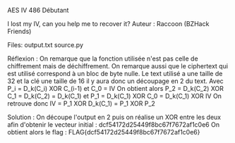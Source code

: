 AES IV
486
Débutant

I lost my IV, can you help me to recover it?
Auteur : Raccoon (BZHack Friends)

Files:
output.txt
source.py

Réflexion :
On remarque que la fonction utilisée n'est pas celle de chiffrement mais de déchiffrement. On remarque aussi que le ciphertext qui est utilisé correspond à un bloc de byte nulle. Le text utilisé a une taille de 32 et la clé une taille de 16 il y aura donc un découpage en 2 du text. Avec P_i = D_k(C_i) XOR C_(i-1) et C_0 = IV
On obtient alors P_2 = D_k(C_2) XOR C_1 = D_k(C_2) = D_k(C_1)
et P_1 = D_k(C_1) XOR C_0 = D_k(C_1) XOR IV
On retrouve donc IV = P_1 XOR D_k(C_1) = P_1 XOR P_2

Solution :
On découpe l'output en 2 puis on réalise un XOR entre les deux afin d'obtenir le vecteur initial : dcf54172d25449f8bc67f7672af1c0e6
On obtient alors le flag : FLAG{dcf54172d25449f8bc67f7672af1c0e6}
